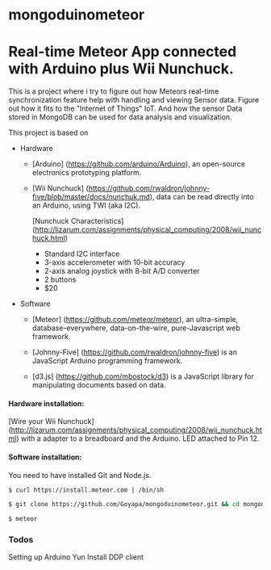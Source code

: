 mongoduinometeor
================

# Real-time Meteor App connected with Arduino plus Wii Nunchuck.

This is a project where i try to figure out how Meteors real-time synchronization feature help with handling and viewing Sensor data. Figure out how it fits to the "Internet of Things" IoT. And how the sensor Data stored in MongoDB can be used for data analysis and visualization.

This project is based on 

- Hardware
    - [Arduino] (https://github.com/arduino/Arduino), an open-source electronics prototyping platform.
    - [Wii Nunchuck] (https://github.com/rwaldron/johnny-five/blob/master/docs/nunchuk.md), data can be read directly into an Arduino, using TWI (aka I2C).
    
      [Nunchuck Characteristics] (http://lizarum.com/assignments/physical_computing/2008/wii_nunchuck.html)
     
        -    Standard I2C interface
        -    3-axis accelerometer with 10-bit accuracy
        -    2-axis analog joystick with 8-bit A/D converter
        -    2 buttons
        -    $20


- Software
    - [Meteor] (https://github.com/meteor/meteor), an ultra-simple, database-everywhere, data-on-the-wire, pure-Javascript web framework. 

    - [Johnny-Five] (https://github.com/rwaldron/johnny-five) is an JavaScript Arduino programming framework.

    - [d3.js] (https://github.com/mbostock/d3) is a JavaScript library for manipulating documents based on data.

#### Hardware installation:

[Wire your Wii Nunchuck] (http://lizarum.com/assignments/physical_computing/2008/wii_nunchuck.html)
 with a adapter to a breadboard and the Arduino.
 LED attached to Pin 12.


#### Software installation:

You need to have installed Git and Node.js.

``` bash
$ curl https://install.meteor.com | /bin/sh

$ git clone https://github.com/Goyapa/mongoduinometeor.git && cd mongoduinometeor

$ meteor
```

### Todos
Setting up Arduino Yun
Install DDP client
